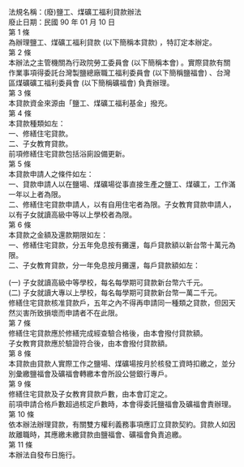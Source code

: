 法規名稱：(廢)鹽工、煤礦工福利貸款辦法  
廢止日期：民國 90 年 01 月 10 日  
第 1 條  
為辦理鹽工、煤礦工福利貸款 (以下簡稱本貸款) ，特訂定本辦定。  
第 2 條  
本辦法之主管機關為行政院勞工委員會 (以下簡稱本會) 。實際貸款有關  
作業事項得委託台灣製鹽總廠職工福利委員會 (以下簡稱鹽福會) 、台灣  
區煤礦礦工福利委員會 (以下簡稱礦福會) 負責辦理。  
第 3 條  
本貸款資金來源由「鹽工、煤礦工福利基金」撥充。  
第 4 條  
本貸款種類如左：  
一、修繕住宅貸款。  
二、子女教育貸款。  
前項修繕住宅貸款包括浴廁設備更新。  
第 5 條  
本貸款申請人之條件如左：  
一、貸款申請人以在鹽場、煤礦場從事直接生產之鹽工、煤礦工，工作滿  
一年以上者為限。  
二、修繕住宅貸款申請人，以有自用住宅者為限。子女教育貸款申請人，  
以有子女就讀高級中等以上學校者為限。  
第 6 條  
本貸款之金額及還款期限如左：  
一、修繕住宅貸款，分五年免息按有攤還，每戶貸款額以新台幣十萬元為  
限。  
二、子女教育貸款，分一年免息按月攤還，每戶貸款額如左：  


(一) 子女就讀高級中等學校，每名每學期可貸款新台幣六千元。  
(二) 子女就讀大專以上學校，每名每學期可貸款新台幣一萬二千元。  
修繕住宅貸款核准貸款戶，五年之內不得再申請同一種類之貸款，但因天  
然災害所致損壞而申請者不在此限。  
第 7 條  
修繕住宅貸款應於修繕完成經查驗合格後，由本會撥付貸款額。  
子女教育貸款應於驗證符合後，由本會撥付貸款額。  
第 8 條  
本貸款由貸款人實際工作之鹽場、煤礦場按月於核發工資時扣繳之，並分  
別彙繳鹽福會及礦福會轉繳本會所設公營銀行專戶。  
第 9 條  
修繕住宅貸款及子女教育貸款戶數，由本會訂定之。  
前項申請合格戶數超過核定戶數時，本會得委託鹽福會及礦福會責辦理。  
第 10 條  
依本辦法辦理貸款，有關雙方權利義務事項應訂立貸款契約。貸款人如因  
故離職時，其應繳未繳貸款由鹽福會、礦福會負責追繳。  
第 11 條  
本辦法自發布日施行。  


